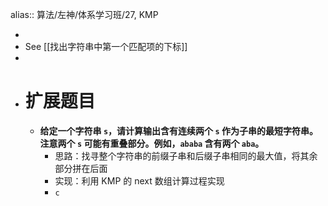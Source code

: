 alias:: 算法/左神/体系学习班/27, KMP

-
- See [[找出字符串中第一个匹配项的下标]]
-
- # 扩展题目
	- **给定一个字符串 `s`，请计算输出含有连续两个 `s` 作为子串的最短字符串。注意两个 `s` 可能有重叠部分。例如，`ababa` 含有两个 `aba`。**
		- 思路：找寻整个字符串的前缀子串和后缀子串相同的最大值，将其余部分拼在后面
		- 实现：利用 KMP 的 next 数组计算过程实现
		- ```c```